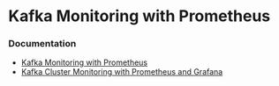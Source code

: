 # Kafka Monitoring with Prometheus

### Documentation 
* [Kafka Monitoring with Prometheus](http://www.liferaysavvy.com/2021/07/kafka-monitoring-with-prometheus.html)
* [Kafka Cluster Monitoring with Prometheus and Grafana](http://www.liferaysavvy.com/2021/07/kafka-cluster-monitoring-with.html)
 
